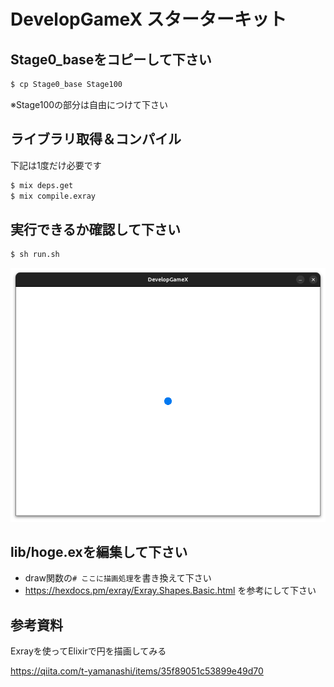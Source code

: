 # DevelopGameX スターターキット

## Stage0_baseをコピーして下さい
```sh
$ cp Stage0_base Stage100
```
※Stage100の部分は自由につけて下さい

## ライブラリ取得＆コンパイル
下記は1度だけ必要です
```sh
$ mix deps.get
$ mix compile.exray
```

## 実行できるか確認して下さい
```sh
$ sh run.sh
```
![実行結果](./deme.png)

## lib/hoge.exを編集して下さい
- draw関数の`# ここに描画処理`を書き換えて下さい
- https://hexdocs.pm/exray/Exray.Shapes.Basic.html を参考にして下さい

## 参考資料
Exrayを使ってElixirで円を描画してみる

https://qiita.com/t-yamanashi/items/35f89051c53899e49d70
